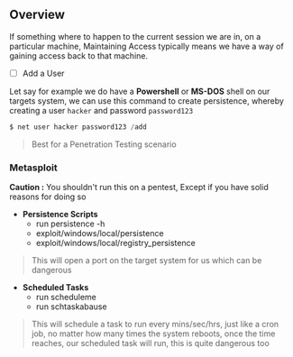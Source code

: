 ## **Overview**

If something where to happen to the current session we are in, on a particular machine, Maintaining Access typically means we have a way of gaining access back to that machine.


- [ ] Add a User

Let say for example we do have a **Powershell** or **MS-DOS** shell on our targets system, we can use this command to create persistence, whereby creating a user `hacker` and password `password123`

```powershell
$ net user hacker password123 /add
```

> Best for a Penetration Testing scenario
### **Metasploit**

**Caution :** You shouldn't run this on a pentest, Except if you have solid reasons for doing so

- **Persistence Scripts**
	- run persistence -h
	- exploit/windows/local/persistence
	- exploit/windows/local/registry_persistence

> This will open a port on the target system for us which can be dangerous

- **Scheduled Tasks**
	- run scheduleme
	- run schtaskabause

> This will schedule a task to run every mins/sec/hrs, just like a cron job, no matter how many times the system reboots, once the time reaches, our scheduled task will run, this is quite dangerous too